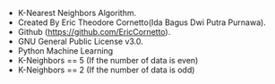 
*   K-Nearest Neighbors Algorithm.
*   Created By Eric Theodore Cornetto(Ida Bagus Dwi Putra Purnawa).
*   Github (https://github.com/EricCornetto).
*   GNU General Public License v3.0.
*   Python Machine Learning
*   K-Neighbors == 5 (If the number of data is even)
*   K-Neighbors == 2 (If the number of data is odd)
